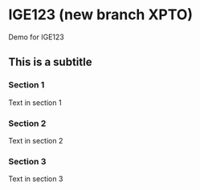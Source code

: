 # IGE123 (new branch XPTO)

Demo for IGE123

## This is a subtitle

### Section 1

Text in section 1

### Section 2

Text in section 2

### Section 3

Text in section 3

